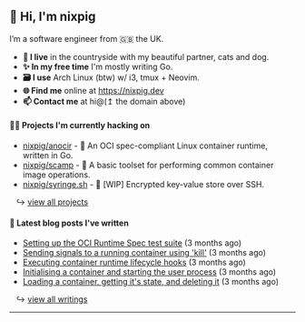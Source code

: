 ## 🐽 Hi, I'm nixpig

I’m a software engineer from 🇬🇧 the UK.

- **🏡 I live** in the countryside with my beautiful partner, cats and dog.
- **✨ In my free time** I'm mostly writing Go. 
- **🗃️ I use** Arch Linux (btw) w/ i3, tmux + Neovim.
- **🌐 Find me** online at https://nixpig.dev
- **📫 Contact me** at hi@(↥ the domain above)

#### 👨‍💻 Projects I'm currently hacking on

- [nixpig/anocir](https://github.com/nixpig/anocir) - 🍪 An OCI spec-compliant Linux container runtime, written in Go.
- [nixpig/scamp](https://github.com/nixpig/scamp) - 🍤 A basic toolset for performing common container image operations.
- [nixpig/syringe.sh](https://github.com/nixpig/syringe.sh) - 🔐 [WIP] Encrypted key-value store over SSH. 

&nbsp;&nbsp; ↪ [view all projects](https://github.com/nixpig?tab=repositories&q=&type=public&language=&sort=stargazers)



#### 📝 Latest blog posts I've written


- [Setting up the OCI Runtime Spec test suite](https://nixpig.dev/posts/oci-runtime-test-suite/) (3 months ago)
- [Sending signals to a running container using &#39;kill&#39;](https://nixpig.dev/posts/sending-signals-container/) (3 months ago)
- [Executing container runtime lifecycle hooks](https://nixpig.dev/posts/runtime-lifecycle-hooks/) (3 months ago)
- [Initialising a container and starting the user process](https://nixpig.dev/posts/initialising-starting-container/) (3 months ago)
- [Loading a container, getting it&#39;s state, and deleting it](https://nixpig.dev/posts/loading-deleting-container-state/) (3 months ago)

&nbsp;&nbsp; ↪ [view all writings](https://nixpig.dev/posts/)

--- 

